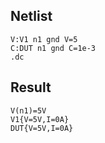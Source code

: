 ## Netlist

```text
V:V1 n1 gnd V=5
C:DUT n1 gnd C=1e-3
.dc
```

## Result

```text
V(n1)=5V
V1{V=5V,I=0A}
DUT{V=5V,I=0A}
```
